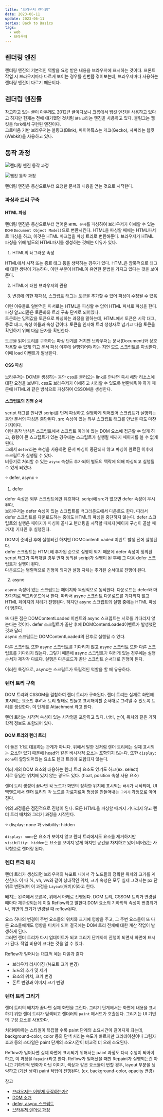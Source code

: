 ```yaml
---
title: "브라우저 렌더링"
date: 2023-06-11
update: 2023-06-11
series: Back to Basics
tags:
  - web
  - 브라우저
---
```


## 렌더링 엔진

렌더링 엔진의 기본적인 역할을 요청 받은 내용을 브라우저에 표시하는 것이다.
프론트 작업 시 브라우저마다 다르게 보이는 경우를 한번쯤 겪어보는데, 브라우저마다 사용하는 렌더링 엔진이 다르기 때문이다.

## 렌더링 엔진들

참고하고 있는 [글](https://d2.naver.com/helloworld/59361)이 아무래도 2012년 글이다보니 크롬에서 웹킷 엔진을 사용하고 있다고 하지만 현재는 전에 얘기했던 것처럼 `블링크`라는 엔진을 사용하고 있다. 블링크는 웹킷을 fork해서 구현된 엔진이다.  
크로미움 기반 브라우저는 블링크(Blink), 파이어폭스는 게코(Gecko), 사파리는 웹킷(Webkit)을 사용하고 있다.

## 동작 과정

![렌더링 엔진 동작 과정](rendering_flow.jpg)

![웹킷 동작 과정](webkit.jpg)

렌더링 엔진은 통신으로부터 요청한 문서의 내용을 얻는 것으로 시작한다.

### 파싱과 트리 구축

#### HTML 파싱

렌더링 엔진은 통신으로부터 얻어온 `HTML 문서`를 파싱하여 브라우저가 이해할 수 있는 `DOM(Document Object Model)`으로 변환시킨다. HTML을 파싱할 때에는 HTML파서로 파싱을 하고, 이것은 HTML 마크업을 파싱 트리로 변환해준다. 브라우저가 HTML 파싱을 위해 별도의 HTML파서를 생성하는 것에는 이유가 있다.

1. HTML의 너그러운 속성

HTML에서 시작 또는 종료 태그 등을 생략하는 경우가 있다.
HTML은 암묵적으로 태그에 대한 생략이 가능하다. 이런 부분이 HTML이 유연한 문법을 가지고 있다는 것을 보여준다.

2. HTML에 대한 브라우저의 관용

3. 변경에 의한 재파싱, 스크립트 태그는 토큰을 추가할 수 있어 파싱이 수정될 수 있음

이런 이유들로 일반적인 파서로는 HTML을 파싱할 수 없어 HTML 파서로 파싱을 한다.
파싱 알고리즘은 토큰화와 트리 구축 단계로 되어있다.  
토큰화는 입력값을 토큰으로 파싱하는 과정을 말하는데, HTML에서 토큰은 시작 태그, 종료 태그, 속성 이름과 속성 값이다. 토큰을 인지해 트리 생성자로 넘기고 다음 토큰을 확인하기 위해 다음 문자를 확인한다.

토큰을 읽어 트리를 구축하는 파싱 단계를 거치면 브라우저는 문서(Document)와 상호작용할 수 있게 되고 문서 파싱 이후에 실행되어야 하는 지연 모드 스크립트를 파싱한다. 이때 load 이벤트가 발생한다.

#### CSS 파싱

브라우저는 DOM을 생성하는 동안 css를 불러오는 link를 만나면 즉시 해당 리소스에 대한 요청을 보낸다. css도 브라우저가 이해하고 처리할 수 있도록 변환해줘야 하기 때문에 HTML과 같은 방식으로 파싱하여 CSSOM을 생성한다.

#### 스크립트의 진행 순서

script 태그를 만나면 script를 먼저 파싱하고 실행하게 되어있어 스크립트가 실행되는 동안 문서의 파싱은 중단된다.
src 속성이 있는 외부 스크립트 태그를 만났을 때도 마찬가지이다.  
이런 동작 방식은 스크립트에서 스크립트 아래에 있는 DOM 요소에 접근할 수 없게 하고, 용량이 큰 스크립트가 있는 경우에는 스크립트가 실행될 때까지 페이지를 볼 수 없게 된다.  
그래서 `defer`라는 속성을 사용하면 문서 파싱이 중단되지 않고 파싱이 완료된 이후에 스크립트가 실행될 수 있다.  
비동기로 처리할 수 있는 `async` 속성도 추가되어 별도의 맥락에 의해 파싱되고 실행될 수 있게 되었다.

⭐ defer, async ⭐

1. defer

defer 속성은 외부 스크립트에만 유효하다. script에 src가 없으면 defer 속성이 무시된다.  
브라우저는 defer 속성이 있는 스크립트를 백그라운드에서 다운로드 한다. 따라서 defer 스크립트를 다운로드하는 중에도 HTML의 파싱을 중단하지 않는다. defer 스크립트의 실행은 페이지가 파싱이 끝나고 렌더링을 시작할 때까지(페이지 구성이 끝날 때까지) 기다린 후 실행된다.

DOM이 준비된 후에 실행되긴 하지만 DOMContentLoaded 이벤트 발생 전에 실행된다.  
defer 스크립트는 HTML에 추가된 순으로 실행이 되기 때문에 defer 속성이 정의된 script 태그가 여러개일 경우 먼저 정의된 script가 실행이 된 후에 그 다음 defer 스크립트가 실행이 된다.  
다운로드는 병렬적으로 진행이 되지만 실행 자체는 추가된 순서대로 진행이 된다.

2. async

async 속성이 있는 스크립트는 페이지와 독립적으로 동작한다.
다운로드는 defer와 마찬가지로 백그라운드에서 한다. 따라서 async 스크립트 다운로드를 기다리지 않고 HTML 페이지의 처리가 진행된다. 하지만 async 스크립트의 실행 중에는 HTML 파싱이 멈춘다.

또 다른 점은 DOMContentLoaded 이벤트와 async 스크립트는 서로를 기다리지 않는다는 것이다.
defer 스크립트가 끝난 후에 DOMContentLoaded이벤트가 발생했던 것과 달리  
async 스크립트는 DOMContentLoaded의 전후로 실행될 수 있다.

다른 스크립트 또한 async 스크립트를 기다리지 않고 async 스크립트 또한 다른 스크립트를 기다리지 않는다.
그렇기 때문에 async 스크립트가 여러개 있는 경우에는 실행 순서가 제각각 다르다. 실행은 다운로드가 끝난 스크립트 순서대로 진행이 된다.

이러한 특징으로, async는 스크립트가 독립적인 역할을 할 때 유용하다.

### 렌더 트리 구축

DOM 트리와 CSSOM을 결합하여 렌더 트리가 구축된다.
렌더 트리는 실제로 화면에 표시되는 요소만 추려서 트리 형태로 만들고 표시해야할 순서대로 그려낼 수 있도록 트리를 생성한다. 이 단계를 Attachment 라고 한다.

렌더 트리는 시각적 속성이 있는 사각형을 포함하고 있다. 너비, 높이, 위치와 같은 기하학적 정보도 포함되어 있다.

#### DOM 트리와 렌더 트리

이 둘은 1:1로 대응하는 관계가 아니다. 위에서 말한 것처럼 렌더 트리에는 실제 표시되는 요소만 있기 때문에 head와 같은 비시각적 요소는 포함되지 않는다. 또한 `display: none`이 할당되어있는 요소도 렌더 트리에 포함되지 않는다.

여러 개의 DOM 요소와 대응하는 렌더 트리 요소도 있기도 하고(ex. select)  
서로 동일한 위치에 있지 않는 경우도 있다. (float, position 속성 사용 요소)

렌더 트리 생성이 끝나면 각 노드가 화면의 정확한 위치에 표시되는 `배치`가 시작되며, UI 백엔드에서 렌더 트리의 각 노드를 가로지르며 형상을 만들어내는 `그리기` 과정으로 이어진다.

위의 과정들은 점진적으로 진행이 된다. 모든 HTML을 파싱할 때까지 기다리지 않고 렌더 트리 배치와 그리기 과정을 시작한다.

⭐ display: none 과 visibility: hidden

`display: none`은 요소가 보이지 않고 렌더 트리에서도 요소룰 제거하지만
`visibility: hidden`는 요소를 보이지 않게 하지만 공간을 차지하고 있어 비어있는 사각형으로 렌더링 된다.

### 렌더 트리 배치

렌더 트리가 생성되면 브라우저의 뷰포트 내에서 각 노드들의 정확한 위치와 크기를 계산한다. 이 때 %, vh, vw와 같이 상대적인 위치, 크기 속성은 모두 실제 그려지는 px 단위로 변환되며 이 과정을 `Layout`(배치)이라고 한다.

배치는 왼쪽에서 오른쪽, 위에서 아래로 진행된다. DOM 트리, CSSOM 트리가 변경될 때마다 재구성되는데 이걸 Reflow라고 말한다.DOM 요소의 기하학적 속성이 변경되거나, 화면의 크기가 변경될 때 reflow된다.

요소 하나의 변경이 주변 요소들의 위치와 크기에 영향을 주고, 그 주변 요소들이 또 다른 요소들에게도 영향을 미치게 되어 결국에는 DOM 트리 전체에 대한 계산 작업이 발생하게 된다.  
그러면 렌더 트리가 다시 업데이트가 되고 그리기 단계까지 진행이 되면서 화면에 표시가 된다. 작업 비용이 크다는 것을 알 수 있다.

Reflow가 일어나는 대표적 예는 다음과 같다

- 브라우저 리사이징 (뷰포트 크기 변경)
- 노드의 추가 및 제거
- 요소의 위치, 크기 변경
- 폰트 변경과 이미지 크기 변경

### 렌더 트리 그리기

렌더 트리의 배치가 끝나면 실제 화면을 그린다. 그리기 단계에서는 화면에 내용을 표시하기 위한 렌더 트리가 탐색되고 렌더러의 `paint` 메서드가 호출된다. 그리기는 UI 기반의 구성 요소를 사용한다.

처리해야하는 스타일이 복잡할 수록 paint 단계의 소요시간이 길어지게 되는데, background-color, color 등의 단색 처리는 속도가 빠르지만 그라데이션이나 그림자 효과 등의 스타일은 paint 단계의 소요시간이 비교적 더 오래 소요된다.

Reflow가 일어나면 실제 화면에 표시되기 위해서는 paint 과정도 다시 수행이 되어야 하고, 이 과정을 `Repaint`라고 한다.
Reflow가 일어났을 때만 Repaint가 실행되는건 아니고 기하학적 변화가 아닌 이미지, 색상과 같은 요소들이 변할 경우, layout 부분을 생략하고 (계산 생략) paint 작업이 진행된다. (ex. background-color, opacity 변경)

참고

- [브라우저는 어떻게 동작하는가?](https://d2.naver.com/helloworld/59361)
- [DOM 소개](https://developer.mozilla.org/ko/docs/Web/API/Document_Object_Model/Introduction)
- [defer, async 스크립트](https://ko.javascript.info/script-async-defer)
- [브라우저 렌더링 과정](https://ppoote.tistory.com/172)
